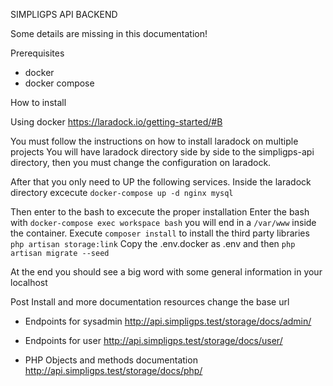 SIMPLIGPS API BACKEND

Some details are missing in this documentation!

Prerequisites
- docker
- docker compose

How to install

Using docker
https://laradock.io/getting-started/#B

You must follow the instructions on how to install laradock on multiple projects
You will have laradock directory side by side to the simpligps-api directory, then you must change
the configuration on laradock.

After that you only need to UP the following services.
Inside the laradock directory excecute 
```docker-compose up -d nginx mysql```

Then enter to the bash to excecute the proper installation 
Enter the bash with ```docker-compose exec workspace bash```
you will end in a `/var/www` inside the container. 
Execute ```composer install``` to install the third party libraries
`php artisan storage:link`
Copy the .env.docker as .env and then ```php artisan migrate --seed``` 

At the end you should see a big word with some general information in your localhost


Post Install and more documentation resources change the base url

- Endpoints for sysadmin
http://api.simpligps.test/storage/docs/admin/

- Endpoints for user
http://api.simpligps.test/storage/docs/user/ 

- PHP Objects and methods documentation
http://api.simpligps.test/storage/docs/php/
